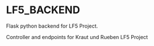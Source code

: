 # LF5_BACKEND
Flask python backend for LF5 Project.

Controller and endpoints for Kraut und Rueben LF5 Project
